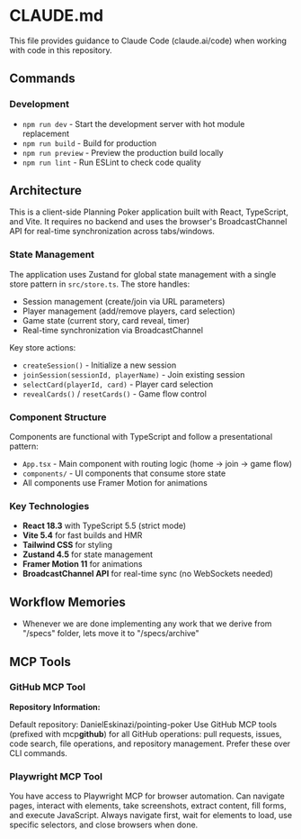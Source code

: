 # CLAUDE.md

This file provides guidance to Claude Code (claude.ai/code) when working with code in this repository.

## Commands

### Development

- `npm run dev` - Start the development server with hot module replacement
- `npm run build` - Build for production
- `npm run preview` - Preview the production build locally
- `npm run lint` - Run ESLint to check code quality

## Architecture

This is a client-side Planning Poker application built with React, TypeScript, and Vite. It requires no backend and uses the browser's BroadcastChannel API for real-time synchronization across tabs/windows.

### State Management

The application uses Zustand for global state management with a single store pattern in `src/store.ts`. The store handles:

- Session management (create/join via URL parameters)
- Player management (add/remove players, card selection)
- Game state (current story, card reveal, timer)
- Real-time synchronization via BroadcastChannel

Key store actions:

- `createSession()` - Initialize a new session
- `joinSession(sessionId, playerName)` - Join existing session
- `selectCard(playerId, card)` - Player card selection
- `revealCards()` / `resetCards()` - Game flow control

### Component Structure

Components are functional with TypeScript and follow a presentational pattern:

- `App.tsx` - Main component with routing logic (home → join → game flow)
- `components/` - UI components that consume store state
- All components use Framer Motion for animations

### Key Technologies

- **React 18.3** with TypeScript 5.5 (strict mode)
- **Vite 5.4** for fast builds and HMR
- **Tailwind CSS** for styling
- **Zustand 4.5** for state management
- **Framer Motion 11** for animations
- **BroadcastChannel API** for real-time sync (no WebSockets needed)

## Workflow Memories

- Whenever we are done implementing any work that we derive from "/specs" folder, lets move it to "/specs/archive"

## MCP Tools

### GitHub MCP Tool

**Repository Information:**

Default repository: DanielEskinazi/pointing-poker
Use GitHub MCP tools (prefixed with mcp**github**) for all GitHub operations: pull requests, issues, code search, file operations, and repository management. Prefer these over CLI commands.

### Playwright MCP Tool

You have access to Playwright MCP for browser automation. Can navigate pages, interact with elements, take screenshots, extract content, fill forms, and execute JavaScript. Always navigate first, wait for elements to load, use specific selectors, and close browsers when done.

